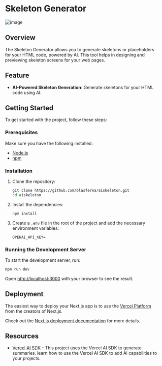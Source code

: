 
# Skeleton Generator

![image](https://github.com/user-attachments/assets/c634e212-36c4-4478-a662-d4c2fbe215e1)


## Overview

The Skeleton Generator allows you to generate skeletons or placeholders for your HTML code, powered by AI. This tool helps in designing and previewing skeleton screens for your web pages.

## Feature

- **AI-Powered Skeleton Generation**: Generate skeletons for your HTML code using AI.

## Getting Started

To get started with the project, follow these steps:

### Prerequisites

Make sure you have the following installed:
- [Node.js](https://nodejs.org/)
- [npm](https://www.npmjs.com/)

### Installation

1. Clone the repository:

    ```bash
    git clone https://github.com/blasferna/aiskeleton.git
    cd aiskeleton
    ```

2. Install the dependencies:

    ```bash
    npm install
    ```

3. Create a `.env` file in the root of the project and add the necessary environment variables:

    ```env
    OPENAI_API_KEY=
    ```

### Running the Development Server

To start the development server, run:

```bash
npm run dev
```

Open [http://localhost:3000](http://localhost:3000) with your browser to see the result.

## Deployment

The easiest way to deploy your Next.js app is to use the [Vercel Platform](https://vercel.com/new?utm_medium=default-template&filter=next.js&utm_source=create-next-app&utm_campaign=create-next-app-readme) from the creators of Next.js.

Check out the [Next.js deployment documentation](https://nextjs.org/docs/deployment) for more details.

## Resources

- [Vercel AI SDK](https://sdk.vercel.ai/) - This project uses the Vercel AI SDK to generate summaries. learn how to use the Vercel AI SDK to add AI capabilities to your projects.
